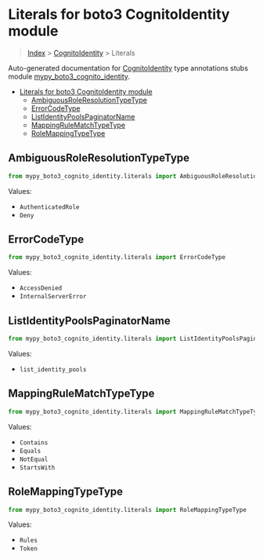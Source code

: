 # Literals for boto3 CognitoIdentity module

> [Index](..) > [CognitoIdentity](.) > Literals

Auto-generated documentation for
[CognitoIdentity](https://boto3.amazonaws.com/v1/documentation/api/1.17.75/reference/services/cognito-identity.html#CognitoIdentity)
type annotations stubs module
[mypy_boto3_cognito_identity](https://pypi.org/project/mypy-boto3-cognito-identity/).

- [Literals for boto3 CognitoIdentity module](#literals-for-boto3-cognitoidentity-module)
  - [AmbiguousRoleResolutionTypeType](#ambiguousroleresolutiontypetype)
  - [ErrorCodeType](#errorcodetype)
  - [ListIdentityPoolsPaginatorName](#listidentitypoolspaginatorname)
  - [MappingRuleMatchTypeType](#mappingrulematchtypetype)
  - [RoleMappingTypeType](#rolemappingtypetype)

## AmbiguousRoleResolutionTypeType

```python
from mypy_boto3_cognito_identity.literals import AmbiguousRoleResolutionTypeType
```

Values:

- `AuthenticatedRole`
- `Deny`

## ErrorCodeType

```python
from mypy_boto3_cognito_identity.literals import ErrorCodeType
```

Values:

- `AccessDenied`
- `InternalServerError`

## ListIdentityPoolsPaginatorName

```python
from mypy_boto3_cognito_identity.literals import ListIdentityPoolsPaginatorName
```

Values:

- `list_identity_pools`

## MappingRuleMatchTypeType

```python
from mypy_boto3_cognito_identity.literals import MappingRuleMatchTypeType
```

Values:

- `Contains`
- `Equals`
- `NotEqual`
- `StartsWith`

## RoleMappingTypeType

```python
from mypy_boto3_cognito_identity.literals import RoleMappingTypeType
```

Values:

- `Rules`
- `Token`
